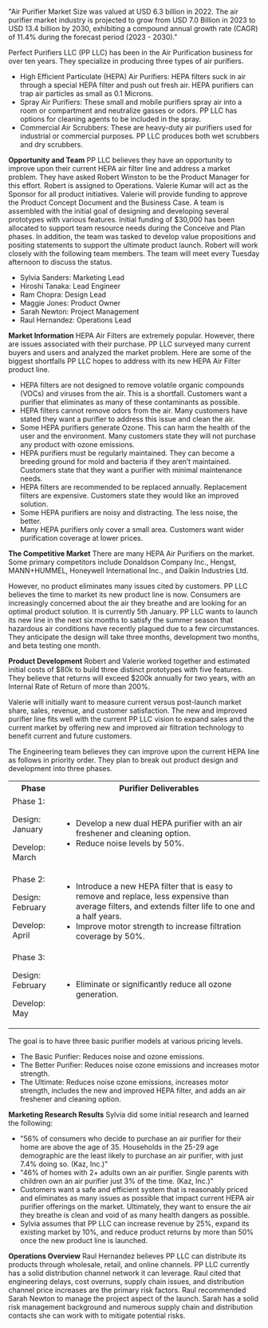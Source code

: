 "Air Purifier Market Size was valued at USD 6.3 billion in 2022. The air purifier market industry is projected to grow from USD 7.0 Billion in 2023 to USD 13.4 billion by 2030, exhibiting a compound annual growth rate (CAGR) of 11.4% during the forecast period (2023 - 2030)."

Perfect Purifiers LLC (PP LLC) has been in the Air Purification business for over ten years. They specialize in producing three types of air purifiers.
- High Efficient Particulate (HEPA) Air Purifiers: HEPA filters suck in air through a special HEPA filter and push out fresh air. HEPA purifiers can trap air particles as small as 0.1 Microns.
- Spray Air Purifiers: These small and mobile purifiers spray air into a room or compartment and neutralize gasses or odors. PP LLC has options for cleaning agents to be included in the spray.
- Commercial Air Scrubbers: These are heavy-duty air purifiers used for industrial or commercial purposes. PP LLC produces both wet scrubbers and dry scrubbers.

**Opportunity and Team**
PP LLC believes they have an opportunity to improve upon their current HEPA air filter line and address a market problem. They have asked Robert Winston to be the Product Manager for this effort. Robert is assigned to Operations. Valerie Kumar will act as the Sponsor for all product initiatives. Valerie will provide funding to approve the Product Concept Document and the Business Case. A team is assembled with the initial goal of designing and developing several prototypes with various features. Initial funding of $30,000 has been allocated to support team resource needs during the Conceive and Plan phases. In addition, the team was tasked to develop value propositions and positing statements to support the ultimate product launch. Robert will work closely with the following team members. The team will meet every Tuesday afternoon to discuss the status.
- Sylvia Sanders: Marketing Lead
- Hiroshi Tanaka: Lead Engineer
- Ram Chopra: Design Lead
- Maggie Jones: Product Owner
- Sarah Newton: Project Management
- Raul Hernandez: Operations Lead

**Market Information**
HEPA Air Filters are extremely popular. However, there are issues associated with their purchase. PP LLC surveyed many current buyers and users and analyzed the market problem. Here are some of the biggest shortfalls PP LLC hopes to address with its new HEPA Air Filter product line.
- HEPA filters are not designed to remove volatile organic compounds (VOCs) and viruses from the air. This is a shortfall. Customers want a purifier that eliminates as many of these contaminants as possible.
- HEPA filters cannot remove odors from the air. Many customers have stated they want a purifier to address this issue and clean the air.
- Some HEPA purifiers generate Ozone. This can harm the health of the user and the environment. Many customers state they will not purchase any product with ozone emissions.
- HEPA purifiers must be regularly maintained. They can become a breeding ground for mold and bacteria if they aren’t maintained. Customers state that they want a purifier with minimal maintenance needs.
- HEPA filters are recommended to be replaced annually. Replacement filters are expensive. Customers state they would like an improved solution.
- Some HEPA purifiers are noisy and distracting. The less noise, the better.
- Many HEPA purifiers only cover a small area. Customers want wider purification coverage at lower prices.

**The Competitive Market**
There are many HEPA Air Purifiers on the market. Some primary competitors include Donaldson Company Inc., Hengst, MANN+HUMMEL, Honeywell International Inc., and Daikin Industries Ltd.

However, no product eliminates many issues cited by customers. PP LLC believes the time to market its new product line is now. Consumers are increasingly concerned about the air they breathe and are looking for an optimal product solution. It is currently 5th January. PP LLC wants to launch its new line in the next six months to satisfy the summer season that hazardous air conditions have recently plagued due to a few circumstances. They anticipate the design will take three months, development two months, and beta testing one month.

**Product Development**
Robert and Valerie worked together and estimated initial costs of $80k to build three distinct prototypes with five features. They believe that returns will exceed $200k annually for two years, with an Internal Rate of Return of more than 200%.

Valerie will initially want to measure current versus post-launch market share, sales, revenue, and customer satisfaction. The new and improved purifier line fits well with the current PP LLC vision to expand sales and the current market by offering new and improved air filtration technology to benefit current and future customers.

The Engineering team believes they can improve upon the current HEPA line as follows in priority order. They plan to break out product design and development into three phases.

<table>
  <tbody>
    <tr>
      <th>Phase</th>
      <th>Purifier Deliverables</th>
    </tr>
    <tr>
      <td>Phase 1:
      
Design: January
      
Develop: March</td>
      <td>
        <ul>
          <li>Develop a new dual HEPA purifier with an air freshener and cleaning option.</li>
          <li>Reduce noise levels by 50%.</li>
        </ul>
      </td>
    </tr>
    <tr>
      <td>Phase 2:

Design: February

Develop: April</td>
      <td>
        <ul>
          <li>Introduce a new HEPA filter that is easy to remove and replace, less expensive than average filters, and extends filter life to one and a half years.</li>
          <li>Improve motor strength to increase filtration coverage by 50%.</li>
        </ul>
      </td>
    </tr>
    <tr>
      <td>Phase 3:

Design: February

Develop: May</td>
      <td>
        <ul>
          <li>Eliminate or significantly reduce all ozone generation.</li>
        </ul>
      </td>
    </tr>
  </tbody>
</table>

The goal is to have three basic purifier models at various pricing levels.
- The Basic Purifier: Reduces noise and ozone emissions.
- The Better Purifier: Reduces noise ozone emissions and increases motor strength.
- The Ultimate: Reduces noise ozone emissions, increases motor strength, includes the new and improved HEPA filter, and adds an air freshener and cleaning option.

**Marketing Research Results**
Sylvia did some initial research and learned the following:
- "56% of consumers who decide to purchase an air purifier for their home are above the age of 35. Households in the 25-29 age demographic are the least likely to purchase an air purifier, with just 7.4% doing so. (Kaz, Inc.)"
- "46% of homes with 2+ adults own an air purifier. Single parents with children own an air purifier just 3% of the time. (Kaz, Inc.)"
- Customers want a safe and efficient system that is reasonably priced and eliminates as many issues as possible that impact current HEPA air purifier offerings on the market. Ultimately, they want to ensure the air they breathe is clean and void of as many health dangers as possible.
- Sylvia assumes that PP LLC can increase revenue by 25%, expand its existing market by 10%, and reduce product returns by more than 50% once the new product line is launched.

**Operations Overview**
Raul Hernandez believes PP LLC can distribute its products through wholesale, retail, and online channels. PP LLC currently has a solid distribution channel network it can leverage.
Raul cited that engineering delays, cost overruns, supply chain issues, and distribution channel price increases are the primary risk factors.
Raul recommended Sarah Newton to manage the project aspect of the launch. Sarah has a solid risk management background and numerous supply chain and distribution contacts she can work with to mitigate potential risks.